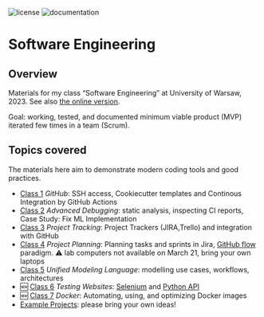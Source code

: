 ![license](https://img.shields.io/pypi/l/fpvgcc.svg?color=blue)
![documentation](https://github.com/maciejskorski/software_engineering/actions/workflows/documentation-docker.yaml/badge.svg)

# Software Engineering

## Overview

Materials for my class “Software Engineering” at University of Warsaw, 2023. See also [the online version](https://maciejskorski.github.io/software_engineering).

Goal: working, tested, and documented minimum viable product (MVP) iterated few times in a team (Scrum).

## Topics covered
The materials here aim to demonstrate modern coding tools and good practices.

* [Class 1](docs/modern_dev_environ.md) *GitHub*: SSH access, Cookiecutter templates and Continous Integration by GitHub Actions
* [Class 2](docs/advanced_debugging.md) *Advanced Debugging*: static analysis, inspecting CI reports, Case Study: Fix ML Implementation
* [Class 3](docs/project_tracking.md) *Project Tracking*: Project Trackers (JIRA,Trello) and integration with GitHub
* [Class 4](https://maciejskorski.github.io/software_engineering/project_management.html) *Project Planning*: Planning tasks and sprints in Jira, [GitHub flow](https://docs.github.com/en/get-started/quickstart/github-flow) paradigm.
:warning: lab computers not available on March 21, bring your own laptops
* [Class 5](https://maciejskorski.github.io/software_engineering/uml_modelling.html) *Unified Modeling Language*: modelling use cases, workflows, architectures
* :new: [Class 6](https://maciejskorski.github.io/software_engineering/webapp_testing.html) *Testing Websites*: [Selenium](https://www.selenium.dev/) and [Python API](https://selenium-python.readthedocs.io/api.html)
* :new: [Class 7](https://maciejskorski.github.io/software_engineering/docker_examples.html) *Docker*: Automating, using, and optimizing Docker images
* [Example Projects](docs/project_ideas.md): please bring your own ideas!
